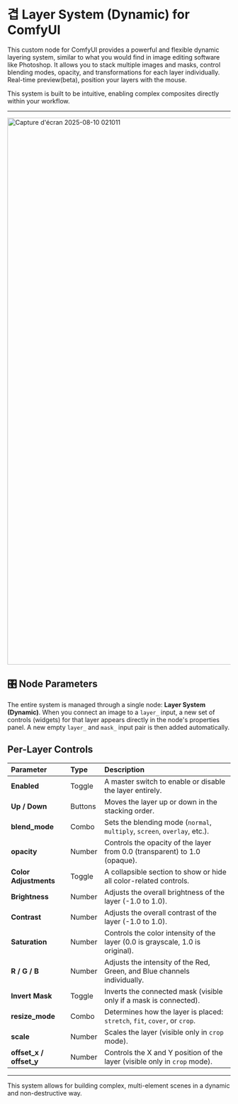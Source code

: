 # 겹 Layer System (Dynamic) for ComfyUI

This custom node for ComfyUI provides a powerful and flexible dynamic layering system, similar to what you would find in image editing software like Photoshop. It allows you to stack multiple images and masks, control blending modes, opacity, and transformations for each layer individually. Real-time preview(beta), position your layers with the mouse.

This system is built to be intuitive, enabling complex composites directly within your workflow.

-----
<img width="2557" height="1235" alt="Capture d'écran 2025-08-10 021011" src="https://github.com/user-attachments/assets/e319a062-5948-47a4-b88d-d8bd348fad95" />




## 🎛️ Node Parameters

The entire system is managed through a single node: **Layer System (Dynamic)**. When you connect an image to a `layer_` input, a new set of controls (widgets) for that layer appears directly in the node's properties panel. A new empty `layer_` and `mask_` input pair is then added automatically.

## Per-Layer Controls

| Parameter | Type | Description |
| :--- | :--- | :--- |
| **Enabled** | Toggle | A master switch to enable or disable the layer entirely. |
| **Up / Down** | Buttons | Moves the layer up or down in the stacking order. |
| **blend_mode** | Combo | Sets the blending mode (`normal`, `multiply`, `screen`, `overlay`, etc.). |
| **opacity** | Number | Controls the opacity of the layer from 0.0 (transparent) to 1.0 (opaque). |
| **Color Adjustments** | Toggle | A collapsible section to show or hide all color-related controls. |
| **Brightness** | Number | Adjusts the overall brightness of the layer (-1.0 to 1.0). |
| **Contrast** | Number | Adjusts the overall contrast of the layer (-1.0 to 1.0). |
| **Saturation** | Number | Controls the color intensity of the layer (0.0 is grayscale, 1.0 is original). |
| **R / G / B** | Number | Adjusts the intensity of the Red, Green, and Blue channels individually. |
| **Invert Mask** | Toggle | Inverts the connected mask (visible only if a mask is connected). |
| **resize_mode** | Combo | Determines how the layer is placed: `stretch`, `fit`, `cover`, or `crop`. |
| **scale** | Number | Scales the layer (visible only in `crop` mode). |
| **offset_x / offset_y** | Number | Controls the X and Y position of the layer (visible only in `crop` mode). |
-----


This system allows for building complex, multi-element scenes in a dynamic and non-destructive way.
